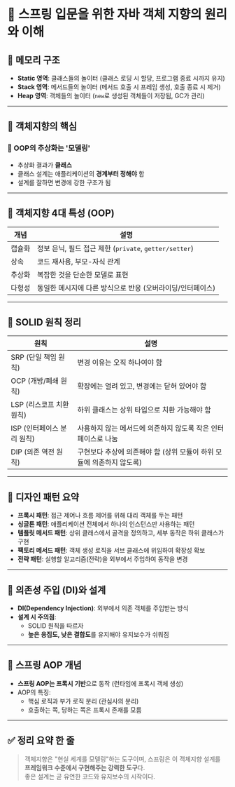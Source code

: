 # 📘 스프링 입문을 위한 자바 객체 지향의 원리와 이해

## 🧠 메모리 구조

- **Static 영역**: 클래스들의 놀이터 (클래스 로딩 시 할당, 프로그램 종료 시까지 유지)
- **Stack 영역**: 메서드들의 놀이터 (메서드 호출 시 프레임 생성, 호출 종료 시 제거)
- **Heap 영역**: 객체들의 놀이터 (`new`로 생성된 객체들이 저장됨, GC가 관리)

---

## 🧩 객체지향의 핵심

### 🎯 OOP의 추상화는 '모델링'

- 추상화 결과가 **클래스**
- 클래스 설계는 애플리케이션의 **경계부터 정해야** 함
- 설계를 잘하면 변경에 강한 구조가 됨

---

## 🧱 객체지향 4대 특성 (OOP)

| 개념 | 설명 |
|------|------|
| 캡슐화 | 정보 은닉, 필드 접근 제한 (`private`, `getter/setter`) |
| 상속 | 코드 재사용, 부모-자식 관계 |
| 추상화 | 복잡한 것을 단순한 모델로 표현 |
| 다형성 | 동일한 메시지에 다른 방식으로 반응 (오버라이딩/인터페이스) |

---

## 📜 SOLID 원칙 정리

| 원칙 | 설명 |
|------|------|
| SRP (단일 책임 원칙) | 변경 이유는 오직 하나여야 함 |
| OCP (개방/폐쇄 원칙) | 확장에는 열려 있고, 변경에는 닫혀 있어야 함 |
| LSP (리스코프 치환 원칙) | 하위 클래스는 상위 타입으로 치환 가능해야 함 |
| ISP (인터페이스 분리 원칙) | 사용하지 않는 메서드에 의존하지 않도록 작은 인터페이스로 나눔 |
| DIP (의존 역전 원칙) | 구현보다 추상에 의존해야 함 (상위 모듈이 하위 모듈에 의존하지 않도록) |

---

## 🧰 디자인 패턴 요약

- **프록시 패턴**: 접근 제어나 흐름 제어를 위해 대리 객체를 두는 패턴
- **싱글톤 패턴**: 애플리케이션 전체에서 하나의 인스턴스만 사용하는 패턴
- **템플릿 메서드 패턴**: 상위 클래스에서 골격을 정의하고, 세부 동작은 하위 클래스가 구현
- **팩토리 메서드 패턴**: 객체 생성 로직을 서브 클래스에 위임하여 확장성 확보
- **전략 패턴**: 실행할 알고리즘(전략)을 외부에서 주입하여 동작을 변경

---

## 💉 의존성 주입 (DI)와 설계

- **DI(Dependency Injection)**: 외부에서 의존 객체를 주입받는 방식
- **설계 시 주의점**:
    - SOLID 원칙을 따르자
    - **높은 응집도, 낮은 결합도**를 유지해야 유지보수가 쉬워짐

---

## 🎯 스프링 AOP 개념

- **스프링 AOP는 프록시 기반**으로 동작 (런타임에 프록시 객체 생성)
- AOP의 특징:
    - 핵심 로직과 부가 로직 분리 (관심사의 분리)
    - 호출하는 쪽, 당하는 쪽은 프록시 존재를 모름

---

## ✅ 정리 요약 한 줄

> 객체지향은 "현실 세계를 모델링"하는 도구이며, 스프링은 이 객체지향 설계를 **프레임워크 수준에서 구현해주는 강력한 도구**다.  
> 좋은 설계는 곧 유연한 코드와 유지보수의 시작이다.